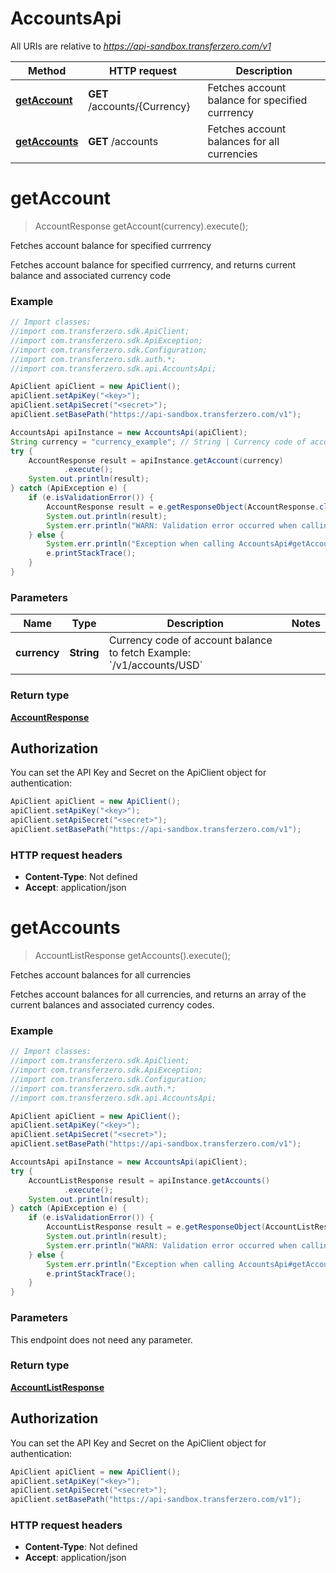 # AccountsApi

All URIs are relative to *https://api-sandbox.transferzero.com/v1*

Method | HTTP request | Description
------------- | ------------- | -------------
[**getAccount**](AccountsApi.md#getAccount) | **GET** /accounts/{Currency} | Fetches account balance for specified currrency
[**getAccounts**](AccountsApi.md#getAccounts) | **GET** /accounts | Fetches account balances for all currencies


<a name="getAccount"></a>
# **getAccount**
> AccountResponse getAccount(currency).execute();

Fetches account balance for specified currrency

Fetches account balance for specified currrency, and returns current balance and associated currency code

### Example
```java
// Import classes:
//import com.transferzero.sdk.ApiClient;
//import com.transferzero.sdk.ApiException;
//import com.transferzero.sdk.Configuration;
//import com.transferzero.sdk.auth.*;
//import com.transferzero.sdk.api.AccountsApi;

ApiClient apiClient = new ApiClient();
apiClient.setApiKey("<key>");
apiClient.setApiSecret("<secret>");
apiClient.setBasePath("https://api-sandbox.transferzero.com/v1");

AccountsApi apiInstance = new AccountsApi(apiClient);
String currency = "currency_example"; // String | Currency code of account balance to fetch  Example: `/v1/accounts/USD`
try {
    AccountResponse result = apiInstance.getAccount(currency)
            .execute();
    System.out.println(result);
} catch (ApiException e) {
    if (e.isValidationError()) {
        AccountResponse result = e.getResponseObject(AccountResponse.class);
        System.out.println(result);
        System.err.println("WARN: Validation error occurred when calling the endpoint");
    } else {
        System.err.println("Exception when calling AccountsApi#getAccount");
        e.printStackTrace();
    }
}
```

### Parameters

Name | Type | Description  | Notes
------------- | ------------- | ------------- | -------------
 **currency** | **String**| Currency code of account balance to fetch  Example: &#x60;/v1/accounts/USD&#x60; |

### Return type

[**AccountResponse**](AccountResponse.md)

## Authorization

You can set the API Key and Secret on the ApiClient object for authentication:

```java
ApiClient apiClient = new ApiClient();
apiClient.setApiKey("<key>");
apiClient.setApiSecret("<secret>");
apiClient.setBasePath("https://api-sandbox.transferzero.com/v1");
```
### HTTP request headers

 - **Content-Type**: Not defined
 - **Accept**: application/json

<a name="getAccounts"></a>
# **getAccounts**
> AccountListResponse getAccounts().execute();

Fetches account balances for all currencies

Fetches account balances for all currencies, and returns an array of the current balances and associated currency codes.

### Example
```java
// Import classes:
//import com.transferzero.sdk.ApiClient;
//import com.transferzero.sdk.ApiException;
//import com.transferzero.sdk.Configuration;
//import com.transferzero.sdk.auth.*;
//import com.transferzero.sdk.api.AccountsApi;

ApiClient apiClient = new ApiClient();
apiClient.setApiKey("<key>");
apiClient.setApiSecret("<secret>");
apiClient.setBasePath("https://api-sandbox.transferzero.com/v1");

AccountsApi apiInstance = new AccountsApi(apiClient);
try {
    AccountListResponse result = apiInstance.getAccounts()
            .execute();
    System.out.println(result);
} catch (ApiException e) {
    if (e.isValidationError()) {
        AccountListResponse result = e.getResponseObject(AccountListResponse.class);
        System.out.println(result);
        System.err.println("WARN: Validation error occurred when calling the endpoint");
    } else {
        System.err.println("Exception when calling AccountsApi#getAccounts");
        e.printStackTrace();
    }
}
```

### Parameters
This endpoint does not need any parameter.

### Return type

[**AccountListResponse**](AccountListResponse.md)

## Authorization

You can set the API Key and Secret on the ApiClient object for authentication:

```java
ApiClient apiClient = new ApiClient();
apiClient.setApiKey("<key>");
apiClient.setApiSecret("<secret>");
apiClient.setBasePath("https://api-sandbox.transferzero.com/v1");
```
### HTTP request headers

 - **Content-Type**: Not defined
 - **Accept**: application/json

